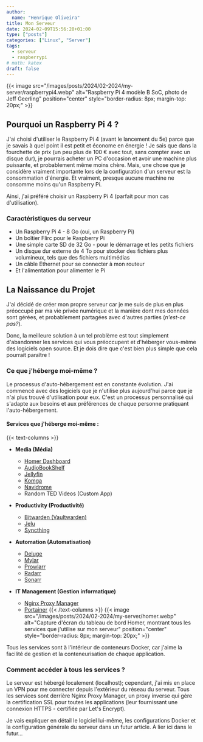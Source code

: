 ```yaml
---
author: 
  name: "Henrique Oliveira"
title: Mon Serveur
date: 2024-02-09T15:56:28+01:00
type: ["posts"]
categories: ["Linux", "Server"]
tags:
  - serveur
  - raspberrypi
# math: katex
draft: false
---
```

{{< image src="/images/posts/2024/02-2024/my-server/raspberrypi4.webp" alt="Raspberry Pi 4 modèle B SoC, photo de Jeff Geerling" position="center" style="border-radius: 8px; margin-top: 20px;" >}}

## Pourquoi un Raspberry Pi 4 ?
J'ai choisi d'utiliser le Raspberry Pi 4 (avant le lancement du 5e) parce que je savais à quel point il est petit et économe en énergie !
Je sais que dans la fourchette de prix (un peu plus de 100 € avec tout, sans compter avec un disque dur), je pourrais acheter un PC d'occasion et avoir une machine plus puissante, et probablement même moins chère. Mais, une chose que je considère vraiment importante lors de la configuration d'un serveur est la consommation d'énergie. Et vraiment, presque aucune machine ne consomme moins qu'un Raspberry Pi.

Ainsi, j'ai préféré choisir un Raspberry Pi 4 (parfait pour mon cas d'utilisation).

### Caractéristiques du serveur
- Un Raspberry Pi 4 - 8 Go (oui, un Raspberry Pi)
- Un boîtier Flirc pour le Raspberry Pi
- Une simple carte SD de 32 Go - pour le démarrage et les petits fichiers
- Un disque dur externe de 4 To pour stocker des fichiers plus volumineux, tels que des fichiers multimédias
- Un câble Ethernet pour se connecter à mon routeur
- Et l'alimentation pour alimenter le Pi

## La Naissance du Projet
J'ai décidé de créer mon propre serveur car je me suis de plus en plus préoccupé par ma vie privée numérique et la manière dont mes données sont gérées, et probablement partagées avec d'autres parties (_n'est-ce pas?_).

Donc, la meilleure solution à un tel problème est tout simplement d'abandonner les services qui vous préoccupent et d'héberger vous-même des logiciels open source. Et je dois dire que c'est bien plus simple que cela pourrait paraître !

### Ce que j'héberge moi-même ?
Le processus d'auto-hébergement est en constante évolution. J'ai commencé avec des logiciels que je n'utilise plus aujourd'hui parce que je n'ai plus trouvé d'utilisation pour eux. C'est un processus personnalisé qui s'adapte aux besoins et aux préférences de chaque personne pratiquant l'auto-hébergement.

#### Services que j'héberge moi-même :
{{< text-columns >}}
- **Media (Média)**
  - [Homer Dashboard](https://github.com/bastienwirtz/homer)
  - [AudioBookShelf](https://github.com/advplyr/audiobookshelf)
  - [Jellyfin](https://github.com/jellyfin/jellyfin)
  - [Komga](https://github.com/gotson/komga)
  - [Navidrome](https://github.com/navidrome/navidrome)
  - Random TED Videos (Custom App)

- **Productivity (Productivité)**
  - [Bitwarden (Vaultwarden)](https://github.com/dani-garcia/vaultwarden)
  - [Jelu](https://github.com/bayang/jelu)
  - [Syncthing](https://github.com/syncthing/syncthing)

- **Automation (Automatisation)**
  - [Deluge](https://github.com/deluge-torrent/deluge)
  - [Mylar](https://github.com/mylar3/mylar3)
  - [Prowlarr](https://github.com/Prowlarr/Prowlarr)
  - [Radarr](https://github.com/Radarr/Radarr)
  - [Sonarr](https://github.com/Sonarr/Sonarr)

- **IT Management (Gestion informatique)**
  - [Nginx Proxy Manager](https://github.com/NginxProxyManager/nginx-proxy-manager)
  - [Portainer](https://github.com/portainer/portainer)
{{< /text-columns >}}
{{< image src="/images/posts/2024/02-2024/my-server/homer.webp" alt="Capture d'écran du tableau de bord Homer, montrant tous les services que j'utilise sur mon serveur" position="center" style="border-radius: 8px; margin-top: 20px;" >}}

Tous les services sont à l'intérieur de conteneurs Docker, car j'aime la facilité de gestion et la conteneurisation de chaque application.

### Comment accéder à tous les services ?
Le serveur est hébergé localement (localhost); cependant, j'ai mis en place un VPN pour me connecter depuis l'extérieur du réseau du serveur. Tous les services sont derrière Nginx Proxy Manager, un proxy inverse qui gère la certification SSL pour toutes les applications (leur fournissant une connexion HTTPS - certifiée par Let's Encrypt).

Je vais expliquer en détail le logiciel lui-même, les configurations Docker et la configuration générale du serveur dans un futur article. À lier ici dans le futur...